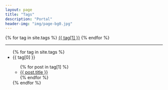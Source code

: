 ```yaml
---
layout: page
title: "Tags"
description: "Portal" 
header-img: "img/page-bg0.jpg" 
---
```


<div id='tag_cloud'>
  {% for tag in site.tags %}
    <a href="#{{ tag[0] }}" title="{{ tag[0] }}">{{ tag[1] }}</a>
  {% endfor %}
</div>

---

<ul id='tag_list'>
{% for tag in site.tags %}
  <li class='tag_item' id='{{ tag[0] }}'>
    <span class='tag_name'>{{ tag[0] }}</span>
    <span>
      <ul>
      {% for post in tag[1] %}
        <li class='tag_post'><a href="{{ post.url }}" title="{{ post.title }}">{{ post.title }}</a></li>
      {% endfor %}
      </ul>
    </span>
  </li>
{% endfor %}
</ul>

<script src="/js/jquery.min.js" type="text/javascript" charset="utf-8"></script> 